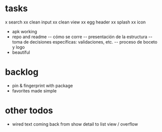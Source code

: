 # tasks
x search
xx clean input
xx clean view
xx egg header
xx splash
xx icon
- apk working
- repo and readme
-- cómo se corre
-- presentación de la estructura
-- toma de decisiones específicas: validaciones, etc.
-- proceso de boceto y logo
- beautiful

# backlog
- pin & fingerprint with package
- favorites made simple



# other todos
- wired text coming back from show detail to list view / overflow